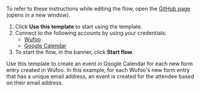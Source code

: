 To refer to these instructions while editing the flow, open the [GitHub page](https://github.com/ot4i/app-connect-templates/tree/main/resources/markdown/Create%20an%20event%20in%20Google%20Calendar%20for%20each%20new%20form%20entry%20created%20in%20Wufoo_instructions.md) (opens in a new window).

1. Click **Use this template** to start using the template.
2. Connect to the following accounts by using your credentials:
   - [Wufoo](https://ibm.biz/acwufoo)
   - [Google Calendar](https://ibm.biz/acgooglecalendar) 
3. To start the flow, in the banner, click **Start flow**.


Use this template to create an event in Google Calendar for each new form entry created in Wufoo. In this example, for each Wufoo's new form entry that has a unique email address, an event is created for the attendee based on their email address.






